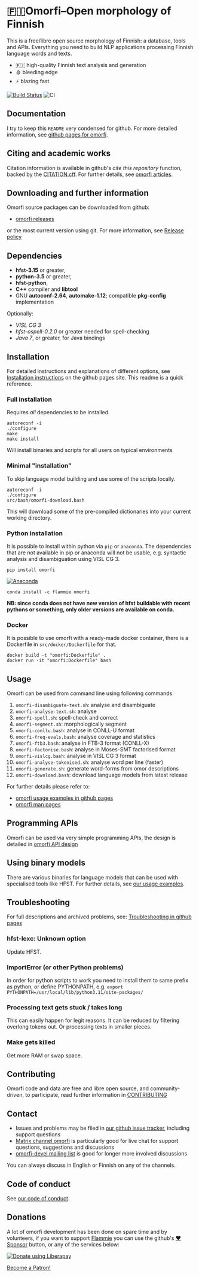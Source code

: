 # 🇫🇮Omorfi–Open morphology of Finnish

This is a free/libre open source morphology of Finnish: a database, tools and
APIs. Everything you need to build NLP applications processing Finnish language
words and texts.

* 🇫🇮 high-quality Finnish text analysis and generation
* 🩸 bleeding edge
* ⚡ blazing fast

[![Build Status](https://travis-ci.org/flammie/omorfi.svg?branch=develop)](https://travis-ci.org/flammie/omorfi)
![CI](https://github.com/flammie/omorfi/workflows/CI/badge.svg)

## Documentation

I try to keep this `README` very condensed for github.
For more detailed information, see [github pages for
omorfi](//flammie.github.io/omorfi/).

## Citing and academic works

Citation information is available in github's *cite this repository* function,
backed by the
[CITATION.cff](https://github.com/flammie/omorfi/blob/CITATION.cff). For further
details, see [omorfi articles](//flammie.github.io/omorfi/articles.html).

## Downloading and further information

Omorfi source packages can be downloaded from github:

* [omorfi releases](https://github.com/flammie/omorfi/releases)

or the most current version using git. For more information, see
[Release policy](https://flammie.github.io/omorfi/releases.html)

## Dependencies

* **hfst-3.15** or greater,
* **python-3.5** or greater,
* **hfst-python**,
* **C++** compiler and **libtool**
* GNU **autoconf-2.64**, **automake-1.12**; compatible **pkg-config**
  implementation

Optionally:

* *VISL CG 3*
* *hfst-ospell-0.2.0* or greater needed for spell-checking
* *Java 7*, or greater, for Java bindings

## Installation

For detailed instructions and explanations of different options, see
[Installation instructions](//flammie.github.io/omorfi/install.html) on the
github pages site. This readme is a quick reference.

### Full installation

Requires *all* dependencies to be installed.

```
autoreconf -i
./configure
make
make install
```

Will install binaries and scripts for all users on typical environments

### Minimal "installation"

To skip language model building and use some of the scripts locally.

```
autoreconf -i
./configure
src/bash/omorfi-download.bash
```

This will download some of the pre-compiled dictionaries into your current
working directory.

### Python installation

It is possible to install within python via `pip` or `anaconda`. The
dependencies that are not available in pip or anaconda will not be usable, e.g.
syntactic analysis and disambiguation using VISL CG 3.

```
pip install omorfi
```

[![Anaconda](https://anaconda.org/flammie/omorfi/badges/installer/conda.svg)](https://anaconda.org/flammie/omorfi/)

```
conda install -c flammie omorfi
```

**NB: since conda does not have new version of hfst buildable with recent
pythons or something, only older versions are available on conda.**

### Docker

It is possible to use omorfi with a ready-made docker container, there is a
Dockerfile in `src/docker/Dockerfile` for that.

```
docker build -t "omorfi:Dockerfile" .
docker run -it "omorfi:Dockerfile" bash
```

## Usage

Omorfi can be used from command line using following commands:

1. `omorfi-disambiguate-text.sh`: analyse and disambiguate
1. `omorfi-analyse-text.sh`: analyse
1. `omorfi-spell.sh`: spell-check and correct
1. `omorfi-segment.sh`: morphologically segment
1. `omorfi-conllu.bash`: analyse in CONLL-U format
1. `omorfi-freq-evals.bash`: analyse coverage and statistics
1. `omorfi-ftb3.bash`: analyse in FTB-3 format (CONLL-X)
1. `omorfi-factorise.bash`: analyse in Moses-SMT factorised format
1. `omorfi-vislcg.bash`: analyse in VISL CG 3 format
1. `omorfi-analyse-tokenised.sh`: analyse word per line (faster)
1. `omorfi-generate.sh`: generate word-forms from omor descriptions
1. `omorfi-download.bash`: download language models from latest release

For further details please refer to:
* [omorfi usage examples in github
   pages](https://flammie.github.io/omorfi/usage.html)
* [omorfi man pages](https://flammie.github.io/omorfi/man/)

## Programming APIs

Omorfi can be used via very simple programming APIs, the design is detailed in
[omorfi API design](https://flammie.github.io/omorfi/API-design.html)

## Using binary models

There are various binaries for language models that can be used with specialised
tools like HFST. For further details, see [our usage
examples](https://flammie.github.io/omorfi/usage.html).

## Troubleshooting

For full descriptions and archived problems, see: [Troubleshooting in github
pages](https://flammie.github.io/omorfi/troubleshooting.html)

### hfst-lexc: Unknown option

Update HFST.

### ImportError (or other Python problems)

In order for python scripts to work you need to install them to same prefix as
python, or define PYTHONPATH, e.g. `export
PYTHONPATH=/usr/local/lib/python3.11/site-packages/`

### Processing text gets stuck / takes long

This can easily happen for legit reasons. It can be reduced by filtering
overlong tokens out. Or processing texts in smaller pieces.

### Make gets killed

Get more RAM or swap space.

## Contributing

Omorfi code and data are free and libre open source, and community-driven, to
participate, read further information in
[CONTRIBUTING](https://flammie.github.io/omorfi/CONTRIBUTING.html)

## Contact

* Issues and problems may be filed in [our github issue
  tracker](https://github.com/flammie/omorfi/issues), including support
  questions
* [Matrix channel omorfi](https://matrix.to/#/#omorfi:matrix.org) is
  particularly good for live chat for support questions, suggestions and
  discussions
* [omorfi-devel mailing
  list](https://groups.google.com/forum/#!forum/omorfi-devel) is good for longer
  more involved discussions

You can always discuss in English or Finnish on any of the channels.

## Code of conduct

See [our code of conduct](//flammie.github.io/omorfi/CODE_OF_CONDUCT.html).

## Donations

A lot of omorfi development has been done on spare time and by volunteers, if
you want to support [Flammie](https://flammie.github.io) you can use the
github's [❤️Sponsor](https://github.com/sponsors/flammie) button, or any of the
services below:

<a href="https://liberapay.com/Flammie/donate"><img alt="Donate using Liberapay"
src="https://liberapay.com/assets/widgets/donate.svg"></a>

<a href="https://www.patreon.com/bePatron?u=9479606" data-patreon-widget-type="become-patron-button">Become a Patron!</a>

